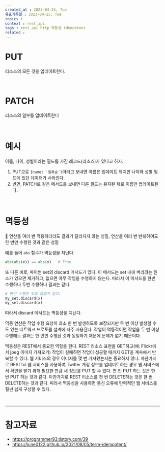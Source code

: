 ```yaml
---
created_at : 2023-04-25, Tue
유효기록일 : 2023-04-25, Tue
topics : 
context : rest_api 
tags : rest_api http 멱등성 idempotent
related : 
---
```

# PUT
리소스의 모든 것을 업데이트한다.

<br>

# PATCH
리소스의 일부를 업데이트한다

<br>

# 예시

이름, 나이, 성별이라는 필드를 가진 레코드(리소스)가 있다고 하자.
1. PUT으로 `{name: '킬복순'}`이라고 보내면 이름은 업데이트 되지만 나이와 성별 필드에 있던 데이터가 사라진다.
2. 반면, PATCH로 같은 메서드를 보내면 다른 필드는 유지된 채로 이름만 업데이트된다.

<br>

# 멱등성
📝 연산을 여러 번 적용하더라도 결과가 달라지지 않는 성질, 연산을 여러 번 반복하여도 한 번만 수행된 것과 같은 성질

예를 들어 `abs` 함수가 멱등성을 지닌다.
```python
abs(abs(x)) == abs(x)   # True
```

또 다른 예로, 파이썬 set의 discard 메서드가 있다. 이 메서드는 set 내에 버리려는 원소가 있으면 제거하고, 없으면 아무 작업을 수행하지 않는다. 따라서 이 메서드를 한번 수행하나 두번 수행하나 결과는 같다.
```python
# 한번 수행한 것과 결과가 같다.
my_set.discard(x)
my_set.discard(x)
```

따라서 discard 메서드는 멱등성을 지닌다.

멱등 연산은 작업 수행 요청이 최소 한 번 발생하도록 보장되지만 두 번 이상 발생할 수도 있는 네트워크 프로토콜 설계에 자주 사용된다. 작업이 멱등적이면 작업을 두 번 이상 수행해도 결과는 한 번만 수행된 것과 동일하기 때문에 문제가 없기 때문이다.

멱등성은 REST에서 중요한 역할을 한다. REST 리소스 표현을 GET하고(예: Flickr에서 jpeg 이미지 가져오기) 작업이 실패하면 작업이 성공할 때까지 GET을 계속해서 반복할 수 있다. 웹 서비스의 경우 이미지를 몇 번 가져왔는지는 중요하지 않다. 마찬가지로 RESTful 웹 서비스를 사용하여 Twitter 계정 정보를 업데이트하는 경우 웹 서비스에서 확인을 받기 위해 필요한 만큼 새 정보를 PUT 할 수 있다. 천 번 PUT 하는 것은 한 번 PUT 하는 것과 같다. 마찬가지로 REST 리소스를 천 번 DELETE하는 것은 한 번 DELETE하는 것과 같다. 따라서 멱등성을 사용하면 통신 오류에 탄력적인 웹 서비스를 훨씬 쉽게 구성할 수 있다.

<br>

---
# 참고자료
- https://programmer93.tistory.com/39
- https://june0122.github.io/2021/08/05/term-idempotent/

[^1]: